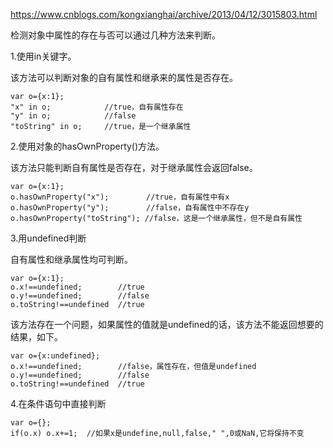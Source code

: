 https://www.cnblogs.com/kongxianghai/archive/2013/04/12/3015803.html



检测对象中属性的存在与否可以通过几种方法来判断。

1.使用in关键字。

该方法可以判断对象的自有属性和继承来的属性是否存在。

```
var o={x:1};
"x" in o;            //true，自有属性存在
"y" in o;            //false
"toString" in o;     //true，是一个继承属性
```

 

2.使用对象的hasOwnProperty()方法。

该方法只能判断自有属性是否存在，对于继承属性会返回false。

```
var o={x:1};
o.hasOwnProperty("x");    　　 //true，自有属性中有x
o.hasOwnProperty("y");    　　 //false，自有属性中不存在y
o.hasOwnProperty("toString"); //false，这是一个继承属性，但不是自有属性
```

 

3.用undefined判断

自有属性和继承属性均可判断。

```
var o={x:1};
o.x!==undefined;        //true
o.y!==undefined;        //false
o.toString!==undefined  //true
```

该方法存在一个问题，如果属性的值就是undefined的话，该方法不能返回想要的结果，如下。

```
var o={x:undefined};
o.x!==undefined;        //false，属性存在，但值是undefined
o.y!==undefined;        //false
o.toString!==undefined  //true
```

 

4.在条件语句中直接判断

```
var o={};
if(o.x) o.x+=1;  //如果x是undefine,null,false," ",0或NaN,它将保持不变
```

 
